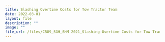 ```yaml
---
title: Slashing Overtime Costs for Tow Tractor Team
date: 2022-03-01
layout: file
description: ""
image: ""
file_url: /files/C589_SGH_SHM 2021_Slashing Overtime Costs for Tow Tractor Team.pdf
---
```

